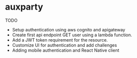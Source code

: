 # auxparty

TODO

- Setup authentication using aws cognito and apigateway
- Create first api endpoint GET user using a lambda function.
- Add a JWT token requirement for the resource.
- Customize UI for authentication and add challenges
- Adding mobile authentication and React Native client
